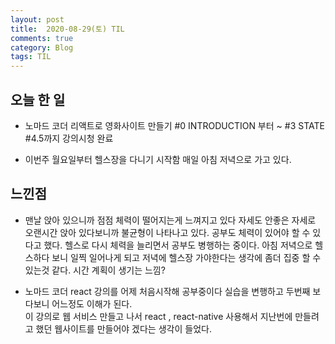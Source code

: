 ```yaml
---
layout: post
title:  2020-08-29(토) TIL
comments: true
category: Blog
tags: TIL
---
```



## 오늘 한 일  

+ 노마드 코더 리액트로 영화사이트 만들기 #0 INTRODUCTION 부터 ~ #3 STATE #4.5까지 강의시청 완료  

+ 이번주 월요일부터 헬스장을 다니기 시작함 매일 아침 저녁으로 가고 있다.  



## 느낀점 

+ 맨날 앉아 있으니까 점점 체력이 떨어지는게 느껴지고 있다 자세도 안좋은 자세로 오랜시간 앉아 있다보니까 불균형이 나타나고 있다.
공부도 체력이 있어야 할 수 있다고 했다. 헬스로 다시 체력을 늘리면서 공부도 병행하는 중이다. 아침 저녁으로 헬스하다 보니 일찍 일어나게 되고
저녁에 헬스장 가야한다는 생각에 좀더 집중 할 수 있는것 같다. 시간 계획이 생기는 느낌?

+ 노마드 코더 react 강의를 어제 처음시작해 공부중이다 실습을 변행하고 두번째 보다보니 어느정도 이해가 된다.  
이 강의로 웹 서비스 만들고 나서 react , react-native 사용해서 지난번에 만들려고 했던 웹사이트를 만들어야 겠다는 생각이 들었다.

